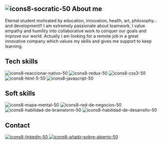 ## ![icons8-socratic-50](https://user-images.githubusercontent.com/95602965/179907805-d27d51e8-4033-4058-acc5-4e2d67feb093.png) About me

Eternal student motivated by education, innovation, health, art, philosophy... and development!! I am extremely passionate about teamwork, I value empathy and humility into collaborative work to conquer our goals and improve our world. Actually I am looking for a remote job in a great innovative company which values my skills and gives me support to keep learning. 

## Tech skills
![icons8-reaccionar-nativo-50](https://user-images.githubusercontent.com/95602965/179907798-524e4fa2-9565-4085-84fd-a469f4b083f9.png)
![icons8-redux-50](https://user-images.githubusercontent.com/95602965/179907804-6d7d6589-44a5-43a5-83a4-176bae8a3f91.png)
![icons8-css3-50](https://user-images.githubusercontent.com/95602965/179907816-7f6097fd-12b7-47fe-87d6-711dbfe37962.png)
![icons8-html-5-50](https://user-images.githubusercontent.com/95602965/179907827-31b01873-d7cf-49f6-81e3-fc8f58b97d1e.png)
![icons8-javascript-50](https://user-images.githubusercontent.com/95602965/179907830-72666799-bab3-4a29-9f80-f8b7723b33b1.png)

## Soft skills
  ![icons8-mapa-mental-50](https://user-images.githubusercontent.com/95602965/179907795-9a463a51-7ddd-4766-922d-4cb29070114c.png)
![icons8-red-de-negocios-50](https://user-images.githubusercontent.com/95602965/179907801-0e17cf20-587a-418d-858e-09bba18798fa.png)
![icons8-habilidad-de-brainstorm-50](https://user-images.githubusercontent.com/95602965/179907821-9b883123-7623-4d0b-aa74-25d04f1eb7c9.png)
![icons8-habilidad-de-desarrollo-50](https://user-images.githubusercontent.com/95602965/179907823-5f6d9665-ec9f-40e2-9202-464637fc3f33.png)
  
## Contact
<a
                href="https://www.linkedin.com/in/zayra-velasco"
                target="_blank"
                rel="noopener noreferrer">
               ![icons8-linkedin-50](https://user-images.githubusercontent.com/95602965/179907790-2f31401f-535c-48b1-91e8-e7a097d94b56.png) </a>
               <a
                href="mailto:zayra.contacto@gmail.com"
                target="_blank"
                rel="noopener noreferrer">![icons8-añadir-sobre-abierto-50](https://user-images.githubusercontent.com/95602965/179907815-7efc05c4-51b3-485d-8cfe-4dc5f5e33ed3.png)</a>
  

